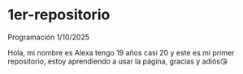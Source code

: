 # 1er-repositorio
Programación 1/10/2025

Hola, mi nombre es Alexa tengo 19 años casi 20 y este es mi primer repositorio, estoy aprendiendo a usar la página, gracias y adiós😘

